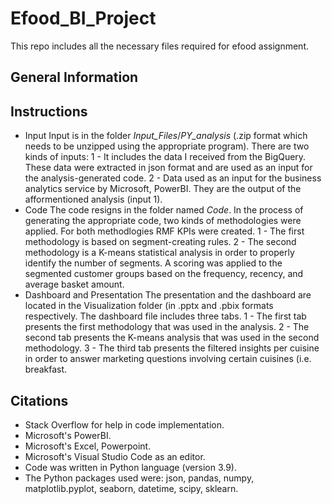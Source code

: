 # Efood_BI_Project
This repo includes all the necessary files required for efood assignment.
## General Information

## Instructions 								
- Input
Input is in the folder *Input_Files*/*PY_analysis* (.zip format which needs to be unzipped using the appropriate program). There are two kinds of inputs:
1 - It includes the data I received from the BigQuery. These data were extracted in json format and are used as an input for the analysis-generated code. 
2 - Data used as an input for the business analytics service by Microsoft, PowerBI. They are the output of the afformentioned analysis (input 1).
- Code 
The code resigns in the folder named *Code*. In the process of generating the appropriate code, two kinds of methodologies were applied. For both methodlogies RMF KPIs were created.
1 - The first methodology is based on segment-creating rules.
2 - The second methodology is a K-means statistical analysis in order to properly identify the number of segments. A scoring was applied to the segmented customer groups based on the frequency, recency, and average basket amount.
- Dashboard and Presentation
The presentation and the dashboard are located in the Visualization folder (in .pptx and .pbix formats respectively. The dashboard file includes three tabs.
1 - The first tab presents the first methodology that was used in the analysis.
2 - The second tab presents the K-means analysis that was used in the second methodology. 
3 - The third tab presents the filtered insights per cuisine in order to answer marketing questions involving certain cuisines (i.e. breakfast.
## Citations
- Stack Overflow for help in code implementation.
- Microsoft's PowerBI.
- Microsoft's Excel, Powerpoint.
- Microsoft's Visual Studio Code as an editor.
- Code was written in Python language (version 3.9).
- The Python packages used were: json, pandas, numpy, matplotlib.pyplot, seaborn, datetime, scipy, sklearn.
